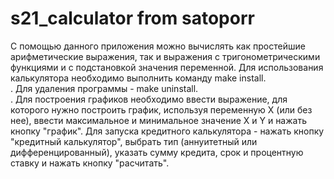 # s21_calculator from satoporr <br>

С помощью данного приложения можно вычислять как простейшие арифметические выражения, так и выражения с тригонометрическими функциями и с подстановкой значения переменной.
Для использования калькулятора необходимо выполнить команду make install.<br> .
Для удаления программы - make uninstall.<br> .
Для построения графиков необходимо ввести выражение, для которого нужно построить график, используя переменную Х (или без нее), ввести максимальное и минимальное значение X и Y и нажать кнопку "график".
Для запуска кредитного калькулятора - нажать кнопку "кредитный калькулятор", выбрать тип (аннуитетный или дифференцированный), указать сумму кредита, срок и процентную ставку и нажать кнопку "расчитать".  